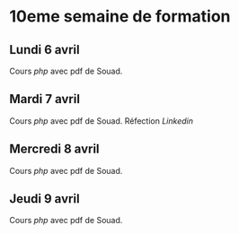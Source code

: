 # 10eme semaine de formation

## Lundi 6 avril

Cours _php_ avec pdf de Souad.

## Mardi 7 avril

Cours _php_ avec pdf de Souad.
Réfection _Linkedin_

## Mercredi 8 avril

Cours _php_ avec pdf de Souad.

## Jeudi 9 avril

Cours _php_ avec pdf de Souad. 
